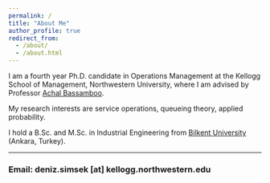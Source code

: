 ```yaml
---
permalink: /
title: "About Me"
author_profile: true
redirect_from: 
  - /about/
  - /about.html
---
```


I am a fourth year Ph.D. candidate in Operations Management at the Kellogg School of Management, Northwestern University, where I am advised by Professor <a href="https://www.kellogg.northwestern.edu/faculty/directory/bassamboo_achal/" target="_blank">Achal Bassamboo</a>.  

My research interests are service operations, queueing theory, applied probability.

I hold a B.Sc. and M.Sc. in Industrial Engineering from  <a href="https://w3.ie.bilkent.edu.tr/en/" target="_blank">Bilkent University</a> (Ankara, Turkey). 


---

### **Email:** deniz.simsek [at] kellogg.northwestern.edu
